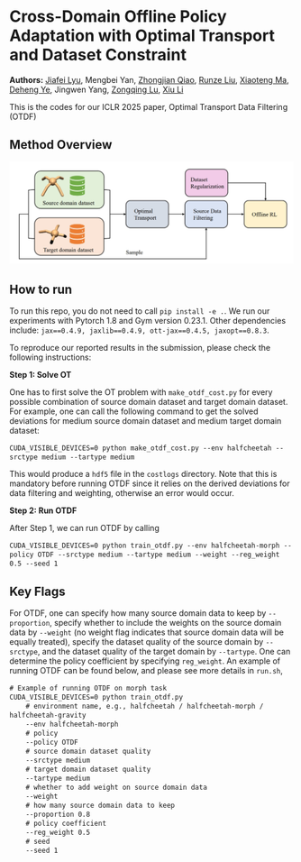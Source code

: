 # Cross-Domain Offline Policy Adaptation with Optimal Transport and Dataset Constraint

**Authors:** [Jiafei Lyu](https://dmksjfl.github.io/), Mengbei Yan, [Zhongjian Qiao](https://scholar.google.com/citations?user=rFU2fJQAAAAJ&hl=en&oi=ao), [Runze Liu](https://ryanliu112.github.io/), [Xiaoteng Ma](https://xtma.github.io/), [Deheng Ye](https://scholar.google.com/citations?user=jz5XKuQAAAAJ&hl=en&oi=ao), Jingwen Yang, [Zongqing Lu](https://z0ngqing.github.io/), [Xiu Li](https://scholar.google.com/citations?user=Xrh1OIUAAAAJ&hl=en)

This is the codes for our ICLR 2025 paper, Optimal Transport Data Filtering (OTDF)

## Method Overview

<img src="https://github.com/dmksjfl/OTDF/blob/master/otdf.png" alt="image" width="600">

## How to run

To run this repo, you do not need to call `pip install -e .`. We run our experiments with Pytorch 1.8 and Gym version 0.23.1. Other dependencies include: `jax==0.4.9, jaxlib==0.4.9, ott-jax==0.4.5, jaxopt==0.8.3`.

To reproduce our reported results in the submission, please check the following instructions:

**Step 1: Solve OT**

One has to first solve the OT problem with `make_otdf_cost.py` for every possible combination of source domain dataset and target domain dataset. For example, one can call the following command to get the solved deviations for medium source domain dataset and medium target domain dataset:

```
CUDA_VISIBLE_DEVICES=0 python make_otdf_cost.py --env halfcheetah --srctype medium --tartype medium
```

This would produce a `hdf5` file in the `costlogs` directory. Note that this is mandatory before running OTDF since it relies on the derived deviations for data filtering and weighting, otherwise an error would occur.

**Step 2: Run OTDF**

After Step 1, we can run OTDF by calling

```
CUDA_VISIBLE_DEVICES=0 python train_otdf.py --env halfcheetah-morph --policy OTDF --srctype medium --tartype medium --weight --reg_weight 0.5 --seed 1
```

## Key Flags

For OTDF, one can specify how many source domain data to keep by `--proportion`, specify whether to include the weights on the source domain data by `--weight` (no weight flag indicates that source domain data will be equally treated), specify the dataset quality of the source domain by `--srctype`, and the dataset quality of the target domain by `--tartype`. One can determine the policy coefficient by specifying `reg_weight`. An example of running OTDF can be found below, and please see more details in `run.sh`,

```
# Example of running OTDF on morph task
CUDA_VISIBLE_DEVICES=0 python train_otdf.py 
    # environment name, e.g., halfcheetah / halfcheetah-morph / halfcheetah-gravity
    --env halfcheetah-morph 
    # policy
    --policy OTDF 
    # source domain dataset quality
    --srctype medium 
    # target domain dataset quality
    --tartype medium 
    # whether to add weight on source domain data
    --weight 
    # how many source domain data to keep
    --proportion 0.8
    # policy coefficient
    --reg_weight 0.5 
    # seed
    --seed 1
```
